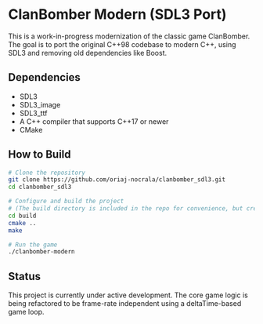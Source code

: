 # ClanBomber Modern (SDL3 Port)

This is a work-in-progress modernization of the classic game ClanBomber. The goal is to port the original C++98 codebase to modern C++, using SDL3 and removing old dependencies like Boost.

## Dependencies

- SDL3
- SDL3_image
- SDL3_ttf
- A C++ compiler that supports C++17 or newer
- CMake

## How to Build

```bash
# Clone the repository
git clone https://github.com/oriaj-nocrala/clanbomber_sdl3.git
cd clanbomber_sdl3

# Configure and build the project
# (The build directory is included in the repo for convenience, but creating a new one is also fine)
cd build
cmake ..
make

# Run the game
./clanbomber-modern
```

## Status

This project is currently under active development. The core game logic is being refactored to be frame-rate independent using a deltaTime-based game loop.
